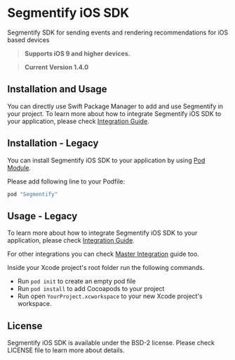 # Segmentify iOS SDK
Segmentify  SDK for sending events and rendering recommendations for iOS based devices

> **Supports iOS 9 and higher devices.**

> **Current Version 1.4.0**

## Installation and Usage
You can directly use Swift Package Manager to add and use Segmentify in your project. 
To learn more about how to integrate Segmentify iOS SDK to your application, please check [Integration Guide](https://www.segmentify.com/dev/integration_ios/).

## Installation - Legacy

You can install Segmentify iOS SDK to your application by using [Pod Module](https://cocoapods.org/?q=segmentify).

Please add following line to your Podfile:

```ruby
pod "Segmentify"
```

## Usage - Legacy

To learn more about how to integrate Segmentify iOS SDK to your application, please check [Integration Guide](https://www.segmentify.com/dev/integration_ios/).

For other integrations you can check [Master Integration](https://www.segmentify.com/dev/) guide too.

Inside your Xcode project's root folder run the following commands.
 
- Run ```pod init``` to create an empty pod file
- Run ```pod install``` to add Cocoapods to your project
- Run open ```YourProject.xcworkspace``` to your new Xcode project's workspace.

## License

Segmentify iOS SDK is available under the BSD-2 license.
Please check LICENSE file to learn more about details.


